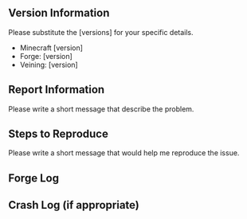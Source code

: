 ## Version Information

Please substitute the [versions] for your specific details.

- Minecraft [version]
- Forge: [version]
- Veining: [version]

## Report Information

Please write a short message that describe the problem.

## Steps to Reproduce

Please write a short message that would help me reproduce the issue.

## Forge Log



## Crash Log (if appropriate)





